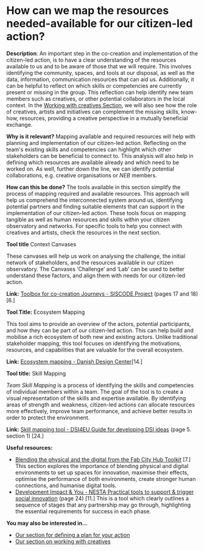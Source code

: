 # How can we map the resources needed-available for our citizen-led action?

**Description**: An important step in the co-creation and implementation of the citizen-led action, is to have a clear understanding of the resources available to us and to be aware of those that we will require. This involves identifying the community, spaces, and tools at our disposal, as well as the data, information, communication resources that can aid us. Additionally, it can be helpful to reflect on which skills or competencies are currently present or missing in the group. This reflection can help identify new team members such as creatives, or other potential collaborators in the local context. In the [Working with creatives Section](broken-reference), we will also see how the role of creatives, artists and initiatives can complement the missing skills, know-how, resources, providing a creative perspective in a mutually beneficial exchange.

**Why is it relevant?** Mapping available and required resources will help with planning and implementation of our citizen-led action. Reflecting on the team's existing skills and competencies can highlight which other stakeholders can be beneficial to connect to. This analysis will also help in defining which resources are available already and which need to be worked on. As well, further down the line, we can identify potential collaborations, e.g. creative organisations or _NEB_ members.

**How can this be done?** The tools available in this section simplify the process of mapping required and available resources. This approach will help us comprehend the interconnected system around us, identifying potential partners and finding suitable elements that can support in the implementation of our citizen-led action. These tools focus on mapping tangible as well as human resources and skills within your citizen observatory and networks. For specific tools to help you connect with creatives and artists, check the resources in the next section.

**Tool title** Context Canvases

These canvases will help us work on analysing the challenge, the initial network of stakeholders, and the resources available in our citizen observatory. The Canvases ‘Challenge’ and ‘Lab’ can be used to better understand these factors, and align them with needs for our citizen-led action.

**Link:** [Toolbox for co-creation Journeys - SISCODE Project](https://siscodeproject.eu/wp-content/uploads/2019/09/toolkit-27092019-1.pdf) (pages 17 and 18) \[6.]

**Tool Title:** Ecosystem Mapping

This tool aims to provide an overview of the actors, potential participants, and how they can be part of our citizen-led action. This can help build and mobilise a rich ecosystem of both new and existing actors. Unlike traditional stakeholder mapping, this tool focuses on identifying the motivations, resources, and capabilities that are valuable for the overall ecosystem.

**Link:** [Ecosystem mapping - Danish Design Center](https://ddc.dk/tools/ecosystem-mapping/)\[14.]

**Tool title:** Skill Mapping

_Team Skill Mapping_ is a process of identifying the skills and competencies of individual members within a team. The goal of the tool is to create a visual representation of the skills and expertise available. By identifying areas of strength and weakness, citizen-led actions can allocate resources more effectively, improve team performance, and achieve better results in order to protect the environment.

**Link:** [Skill mapping tool - DSI4EU Guide for developing DSI ideas](https://waag.org/sites/waag/files/2019-06/DSI4EU-Guide-for-developing-DSI-ideas.pdf) (page 5. section 1) \[24.]

**Useful resources:**

* [Blending the physical and the digital from the Fab City Hub Toolkit](https://volumesmedia.gitbook.io/fab-city-hub-toolkit/how-to-set-up-a-fab-city-hub/i-want-to-set-up-a-fab-city-hub-from-scratch/blend-the-digital-and-the-physical) \[7.] This section explores the importance of blending physical and digital environments to set up spaces for innovation, maximise their effects, optimise the performance of both environments, create stronger human connections, and humanise digital tools.
* [Development Impact & You - NESTA Practical tools to support & trigger social innovation](https://media.nesta.org.uk/documents/diy-toolkit-full-download-a4-size.pdf) (page 24) \[11.] This is a tool which clearly outlines a sequence of stages that any partnership may go through, highlighting the essential requirements for success in each phase.

**You may also be interested in…**

* [Our section for defining a plan for your action](broken-reference)
* [Our section on working with creatives](broken-reference)
